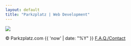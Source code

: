 ```yaml
---
layout: default
title: "Parkzplatz | Web Development"
---
```


<div class="parent-logo-div">
    <div class="inner-logo-div">
        <img src="{{ "/assets/images/base/parkzplatz-coast2.png" | relative_url }}" />
    </div>
    <div class="social-container">
    <div class="social-div">
        <p><a href="https://linkedin.com/in/parkzplatz/" class="social-link"><i class="fa-brands fa-linkedin-in"></i></a>
        <a href="mailto:hello@parkzplatz.com" class="social-link"><i class="fa-solid fa-at"></i></a>
        <a href="https://www.facebook.com/parkzplatz/" class="social-link"><i class="fa-brands fa-facebook-f"></i></a>
        <a href="https://www.instagram.com/parkzplatz/" class="social-link"><i class="fa-brands fa-instagram"></i></a></p>
    </div>
    <div class="social-div"><p><span class="social-link">&copy; Parkzplatz.com {{ 'now' | date: "%Y" }}</span> <a href="/contact/">F.A.Q./Contact</a></p></div>
    </div>
</div>
